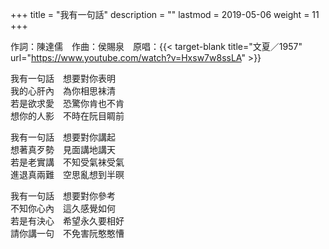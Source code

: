 +++
title = "我有一句話"
description = ""
lastmod = 2019-05-06
weight = 11
+++

作詞：陳達儒　作曲：侯賜泉　原唱：{{< target-blank title="文夏／1957" url="https://www.youtube.com/watch?v=Hxsw7w8ssLA" >}}

我有一句話　想要對你表明  
我的心肝內　為你相思袜清  
若是欲求愛　恐驚你肯也不肯  
想你的人影　不時在阮目睭前  

我有一句話　想要對你講起  
想著真歹勢　見面講地講天  
若是老實講　不知受氣袜受氣  
進退真兩難　空思亂想到半暝  

我有一句話　想要對你參考  
不知你心內　這久感覺如何  
若是有決心　希望永久要相好  
請你講一句　不免害阮憨憨慒  
